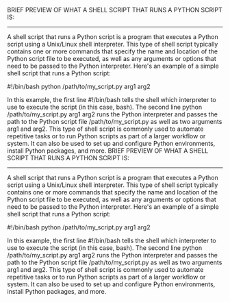 BRIEF PREVIEW OF WHAT A SHELL SCRIPT THAT RUNS A PYTHON SCRIPT IS:

-----------------------------------------------------------------------

A shell script that runs a Python script is a program that executes a
Python script using a Unix/Linux shell interpreter. This type of shell
script typically contains one or more commands that specify the name
and location of the Python script file to be executed, as well as any
arguments or options that need to be passed to the Python interpreter.
Here's an example of a simple shell script that runs a Python script:


#!/bin/bash
python /path/to/my_script.py arg1 arg2

In this example, the first line #!/bin/bash tells the shell which
interpreter to use to execute the script (in this case, bash). The
second line python /path/to/my_script.py arg1 arg2 runs the Python
interpreter and passes the path to the Python script file
/path/to/my_script.py as well as two arguments arg1 and arg2.
This type of shell script is commonly used to automate repetitive
tasks or to run Python scripts as part of a larger workflow or system.
It can also be used to set up and configure Python environments,
install Python packages, and more.
BRIEF PREVIEW OF WHAT A SHELL SCRIPT THAT RUNS A PYTHON SCRIPT IS:

-----------------------------------------------------------------------

A shell script that runs a Python script is a program that executes a
Python script using a Unix/Linux shell interpreter. This type of shell
script typically contains one or more commands that specify the name
and location of the Python script file to be executed, as well as any
arguments or options that need to be passed to the Python interpreter.
Here's an example of a simple shell script that runs a Python script:


#!/bin/bash
python /path/to/my_script.py arg1 arg2

In this example, the first line #!/bin/bash tells the shell which
interpreter to use to execute the script (in this case, bash). The
second line python /path/to/my_script.py arg1 arg2 runs the Python
interpreter and passes the path to the Python script file
/path/to/my_script.py as well as two arguments arg1 and arg2.
This type of shell script is commonly used to automate repetitive
tasks or to run Python scripts as part of a larger workflow or system.
It can also be used to set up and configure Python environments,
install Python packages, and more.

